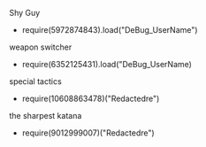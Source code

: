 Shy Guy 
- require(5972874843).load("DeBug_UserName")

weapon switcher
- require(6352125431).load("DeBug_UserName)

special tactics
- require(10608863478)("Redactedre")

the sharpest katana
- require(9012999007)("Redactedre")
